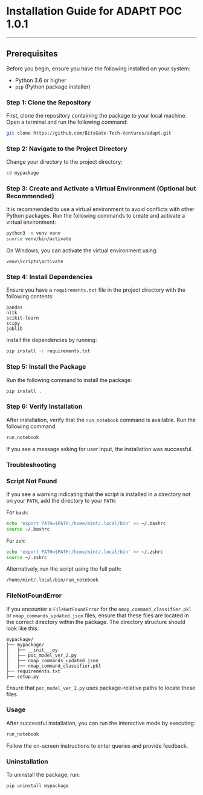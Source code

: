 # Installation Guide for ADAPtT POC 1.0.1

---

## Prerequisites

Before you begin, ensure you have the following installed on your system:

- Python 3.6 or higher
- `pip` (Python package installer)

### Step 1: Clone the Repository

First, clone the repository containing the package to your local machine. Open a terminal and run the following command:

```bash
git clone https://github.com/BitsGate-Tech-Ventures/adapt.git
```

### Step 2: Navigate to the Project Directory

Change your directory to the project directory:

```bash
cd mypackage
```

### Step 3: Create and Activate a Virtual Environment (Optional but Recommended)

It is recommended to use a virtual environment to avoid conflicts with other Python packages. Run the following commands to create and activate a virtual environment:

```bash
python3 -m venv venv
source venv/bin/activate
```

On Windows, you can activate the virtual environment using:

```
venv\Scripts\activate
```

### Step 4: Install Dependencies

Ensure you have a `requirements.txt` file in the project directory with the following contents:

```
pandas
nltk
scikit-learn
scipy
joblib
```

Install the dependencies by running:

```bash
pip install -r requirements.txt
```

### Step 5: Install the Package

Run the following command to install the package:

```bash
pip install .
```

### Step 6: Verify Installation

After installation, verify that the `run_notebook` command is available. Run the following command:

```bash
run_notebook
```

If you see a message asking for user input, the installation was successful.

### Troubleshooting

### Script Not Found

If you see a warning indicating that the script is installed in a directory not on your `PATH`, add the directory to your `PATH`:

For `bash`:

```bash
echo 'export PATH=$PATH:/home/mint/.local/bin' >> ~/.bashrc
source ~/.bashrc
```

For `zsh`:

```bash
echo 'export PATH=$PATH:/home/mint/.local/bin' >> ~/.zshrc
source ~/.zshrc
```

Alternatively, run the script using the full path:

```bash
/home/mint/.local/bin/run_notebook
```

### FileNotFoundError

If you encounter a `FileNotFoundError` for the `nmap_command_classifier.pkl` or `nmap_commands_updated.json` files, ensure that these files are located in the correct directory within the package. The directory structure should look like this:

```arduino
mypackage/
├── mypackage/
│   ├── __init__.py
│   ├── poc_model_ver_2.py
│   ├── nmap_commands_updated.json
│   ├── nmap_command_classifier.pkl
├── requirements.txt
├── setup.py
```

Ensure that `poc_model_ver_2.py` uses package-relative paths to locate these files.

### Usage

After successful installation, you can run the interactive mode by executing:

```bash
run_notebook
```

Follow the on-screen instructions to enter queries and provide feedback.

### Uninstallation

To uninstall the package, run:

```bash
pip uninstall mypackage
```
